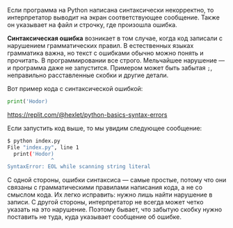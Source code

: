 
Если программа на Python написана синтаксически некорректно, то интерпретатор выводит на экран соответствующее сообщение. Также он указывает на файл и строчку, где произошла ошибка.

**Синтаксическая ошибка** возникает в том случае, когда код записали с нарушением грамматических правил. В естественных языках грамматика важна, но текст с ошибками обычно можно понять и прочитать. В программировании все строго. Мельчайшее нарушение — и программа даже не запустится. Примером может быть забытая `;`, неправильно расставленные скобки и другие детали.

Вот пример кода с синтаксической ошибкой:

```python
print('Hodor)
```

https://replit.com/@hexlet/python-basics-syntax-errors

Если запустить код выше, то мы увидим следующее сообщение:

```bash
$ python index.py
File "index.py", line 1
  print('Hodor)
              ^
SyntaxError: EOL while scanning string literal
```

С одной стороны, ошибки синтаксиса — самые простые, потому что они связаны с грамматическими правилами написания кода, а не со смыслом кода. Их легко исправить: нужно лишь найти нарушение в записи. С другой стороны, интерпретатор не всегда может четко указать на это нарушение. Поэтому бывает, что забытую скобку нужно поставить не туда, куда указывает сообщение об ошибке.
